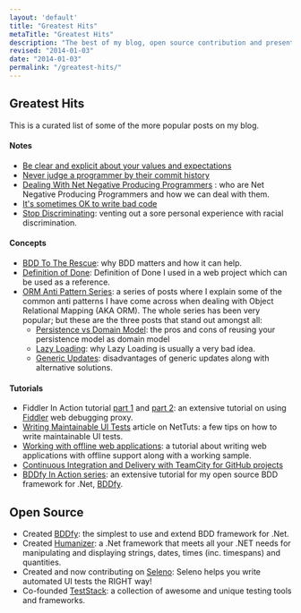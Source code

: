 ```yaml
---
layout: 'default'
title: "Greatest Hits"
metaTitle: "Greatest Hits"
description: "The best of my blog, open source contribution and presentations"
revised: "2014-01-03"
date: "2014-01-03"
permalink: "/greatest-hits/"
---
```

## Greatest Hits
This is a curated list of some of the more popular posts on my blog.

#### Notes
  - [Be clear and explicit about your values and expectations](/be-clear-and-explicit-about-your-values-and-expectations) 
  - [Never judge a programmer by their commit history](/never-judge-a-programmer-by-their-commit-history)
  - [Dealing With Net Negative Producing Programmers](/dealing-with-net-negative-producing-programmers) : who are Net Negative Producing Programmers and how we can deal with them.
  - [It's sometimes OK to write bad code](/bad-code)
  - [Stop Discriminating](/stop-discriminating): venting out a sore personal experience with racial discrimination.

#### Concepts
 - [BDD To The Rescue](/bdd-to-the-rescue): why BDD matters and how it can help.
 - [Definition of Done](/definition-of-done-in-an-mvc-project): Definition of Done I used in a web project which can be used as a reference.
 - [ORM Anti Pattern Series](/orm-anti-patterns-series): a series of posts where I explain some of the common anti patterns I have come across when dealing with Object Relational Mapping (AKA ORM). The whole series has been very popular; but these are the three posts that stand out amongst all:
	 - [Persistence vs Domain Model](/orm-anti-patterns-part-4-persistence-domain-model): the pros and cons of reusing your persistence model as domain model
	 - [Lazy Loading](/orm-anti-patterns-part-3-lazy-loading): why Lazy Loading is usually a very bad idea.
	 - [Generic Updates](/orm-anti-patterns-part-5-generic-update-methods): disadvantages of generic updates along with alternative solutions.

#### Tutorials
 - Fiddler In Action tutorial [part 1](/fiddler-in-action/part-1) and [part 2](/fiddler-in-action/part-2): an extensive tutorial on using [Fiddler](http://http://fiddler2.com/) web debugging proxy.
 - [Writing Maintainable UI Tests](http://net.tutsplus.com/tutorials/maintainable-automated-ui-tests/) article on NetTuts: a few tips on how to write maintainable UI tests.
 - [Working with offline web applications](/presentations/wdyk-offline-web): a tutorial about writing web applications with offline support along with a working sample.
 - [Continuous Integration and Delivery with TeamCity for GitHub projects](/continuous-integration-delivery-github-teamcity)
 - [BDDfy In Action series](/bddify-in-action/introduction): an extensive tutorial for my open source BDD framework for .Net, [BDDfy](https://github.com/TestStack/TestStack.BDDfy).

## Open Source
 - Created [BDDfy](https://github.com/TestStack/TestStack.BDDfy): the simplest to use and extend BDD framework for .Net.
 - Created [Humanizer](http://github.com/MehdiK/Humanizer): a .Net framework that meets all your .NET needs for manipulating and displaying strings, dates, times (inc. timespans) and quantities.
 - Created and now contributing on [Seleno](https://github.com/TestStack/TestStack.Seleno): Seleno helps you write automated UI tests the RIGHT way!
 - Co-founded [TestStack](http://teststack.net/): a collection of awesome and unique testing tools and frameworks.

